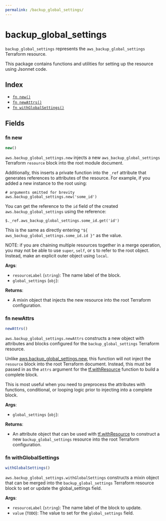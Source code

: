```yaml
---
permalink: /backup_global_settings/
---
```


# backup_global_settings

`backup_global_settings` represents the `aws_backup_global_settings` Terraform resource.



This package contains functions and utilities for setting up the resource using Jsonnet code.


## Index

* [`fn new()`](#fn-new)
* [`fn newAttrs()`](#fn-newattrs)
* [`fn withGlobalSettings()`](#fn-withglobalsettings)

## Fields

### fn new

```ts
new()
```


`aws.backup_global_settings.new` injects a new `aws_backup_global_settings` Terraform `resource`
block into the root module document.

Additionally, this inserts a private function into the `_ref` attribute that generates references to attributes of the
resource. For example, if you added a new instance to the root using:

    # arguments omitted for brevity
    aws.backup_global_settings.new('some_id')

You can get the reference to the `id` field of the created `aws.backup_global_settings` using the reference:

    $._ref.aws_backup_global_settings.some_id.get('id')

This is the same as directly entering `"${ aws_backup_global_settings.some_id.id }"` as the value.

NOTE: if you are chaining multiple resources together in a merge operation, you may not be able to use `super`, `self`,
or `$` to refer to the root object. Instead, make an explicit outer object using `local`.

**Args**:
  - `resourceLabel` (`string`): The name label of the block.
  - `global_settings` (`obj`): 

**Returns**:
- A mixin object that injects the new resource into the root Terraform configuration.


### fn newAttrs

```ts
newAttrs()
```


`aws.backup_global_settings.newAttrs` constructs a new object with attributes and blocks configured for the `backup_global_settings`
Terraform resource.

Unlike [aws.backup_global_settings.new](#fn-backupglobalsettingsnew), this function will not inject the `resource`
block into the root Terraform document. Instead, this must be passed in as the `attrs` argument for the
[tf.withResource](https://github.com/tf-libsonnet/core/tree/main/docs#fn-withresource) function to build a complete block.

This is most useful when you need to preprocess the attributes with functions, conditional, or looping logic prior to
injecting into a complete block.

**Args**:
  - `global_settings` (`obj`): 

**Returns**:
  - An attribute object that can be used with [tf.withResource](https://github.com/tf-libsonnet/core/tree/main/docs#fn-withresource) to construct a new `backup_global_settings` resource into the root Terraform configuration.


### fn withGlobalSettings

```ts
withGlobalSettings()
```

`aws.backup_global_settings.withGlobalSettings` constructs a mixin object that can be merged into the `backup_global_settings`
Terraform resource block to set or update the global_settings field.



**Args**:
  - `resourceLabel` (`string`): The name label of the block to update.
  - `value` (`TODO`): The value to set for the `global_settings` field.
